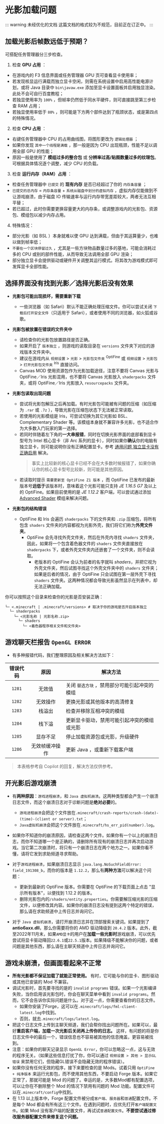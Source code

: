 # 光影加载问题

::: warning 未经优化的文档
这篇文档的格式较为不规范，目前正在订正中。
:::

## 加载光影后帧数远低于预期？

可搭配任务管理器分三步检查。

1. 检查 **GPU 占用** ：
- 在游戏内的 F3 信息界面或任务管理器 GPU 页可查看显卡使用率；
- 若发现核显运行满载而独立显卡空闲，则需在系统设置中启用高性能电源计划，或将 Java 目录中 `bin\javaw.exe` 添加至显卡设置面板并启用独显渲染。此处不会可自行百度教程；
- 若独显使用率为 `100%` ，但帧率仍然低于同水平硬件，则可直接跳至第三步检查 RAM 占用；
- 若独显使用率低于 `80%` ，则可能是下方两个部件达到了瓶颈状态，或是第四点的特殊情况。
   
2. 检查 **CPU 占用** ：
- 右键任务管理器中 CPU 的占用曲线图，将图形更改为 `逻辑处理器` ；
- 如果你发现 `其中一个线程是满载` ，那一般是因为 CPU 出现瓶颈，性能不足以调用全部 GPU 的性能；
- 原因一般是使用了 **模组过多的整合包** 或 **分辨率过高/贴图数量过多的纹理包**。可根据具体情况逐个调整，减少 CPU 的负载。

3. 检查 **运行内存（RAM）占用** ：

- 检查任务管理器中 `已提交` 的 **现有内存** 是否已经超过了你的 `内存条容量` ；
- `已提交的总内存` = `内存条容量` + `系统从磁盘中划分的虚拟内存` ，虚拟内存仅能做到不让游戏崩溃，由于磁盘 IO 传输速率与运行内存带宽差距较大，两者无法互相平替；
- 若已超过，此时你需要更换容量更大的内存条，或调整游戏内的光影包、资源包、模组包以减少内存占用。

4. 特殊情况：

- 部分光影（如 BSL ）本身就难以使 GPU 达到满载，但由于其运算量少，也难以做到帧率低；
- `不要在一个区块停留过久` ，尤其是一些方块物品数量过多的基地，可能会消耗过多的 CPU 或别的部件性能，从而导致无法调用全部 GPU 渲染；
- 部分独立显卡会提供驱动或硬件开关调整其运行模式。将其改为游戏模式即可发挥显卡全部性能。

## 选择界面没有找到光影／选择光影后没有效果

- **光影包可能出现损坏，需要重新下载**
  - 一些浏览器（如 Safari）默认不能正确处理压缩文件。你可以尝试关闭 `下载后打开安全文件`（只适用于 Safari），或者使用不同的浏览器，如火狐或谷歌。

- **光影包被放置在错误的文件夹中**
  - 请检查你的光影包放置路径是否正确。
  - 如果开启了 `版本独立` ，则游戏的读取目录在 `versions` 文件夹下对应的游戏版本文件夹中。
  - 建议在游戏内从 `视频设置` > `光影` > `光影包文件夹` <sup>OptiFine</sup> 或 `视频设置` > `光影包` > `打开光影包文件夹` <sup>Iris</sup> 直接访问。
  - Canvas MOD 使用资源包作为光影加载途径，注意不要将 Canvas 光影与 OptiFine／Iris 光影混用，也不要将 Canvas 光影放入 `shaderpacks` 文件夹，或将 OptiFine／Iris 光影放入 `resourcepacks` 文件夹。

- **光影包读取出现问题**
  - 尝试将光影包解压之后再加载。有时光影包可能被有问题的压缩（如压缩为 `.rar` 或 `.7z` ），导致光影在压缩包状态下无法被正常读取。
  - 若使用的光影模组是 Iris，可尝试切换为其它光影如 BSL、Complementary Shader 等。该模组本身就不兼容许多光影，也不适合作为大多数入门玩家的第一选择。
  - 若同时伴随着左下角的**一大串报错**，同时在切换光影界面的底部看到显卡型号为 Intel 核心显卡（非 Arc 系列的显卡），同时如果你**确认**你的电脑有独立显卡，则可能说明你没有正确配置显卡。参考 [通用问题 独立显卡没有正确启用](../../../../Writerside/topics/Library/TroubleShoot/ts_common#独立显卡没有正确启用) 解决。
    > 事实上比较新的核心显卡已经不会在大多数时候报错了，如果你确认你的核心显卡型号比较新，则可能是其他原因。
  - 若读取时提示 `需要更新至 OptiFine Z1 版本` ，而 OptiFine 已发布的最新版本号**远低于**该版本时，意味着这个光影可能只支持 *JE 1.16.5 G7* 及以上的 OptiFine。如果目前使用的是 *JE 1.12.2* 客户端，可以尝试通过添加 [Advanced Shader](../../terms.md#advanced-shader-forge) 模组来解决问题。

- **光影包的结构错误**
  - OptiFine 和 Iris 会遍历 `shaderpacks` 下的文件夹和 `.zip` 压缩包，将所有包含 `shaders` 文件夹的内容都视为光影外壳，我们将它们称为**外壳文件夹**。
    - OptiFine 会先寻找外壳文件夹，然后在外壳内寻找 `shaders` 文件夹，因此，如果将一个包含着色器文件的 `shaders` 文件夹直接放在 `shaderpacks` 下，或者外壳文件夹内还嵌套了一个文件夹，则不会读取。
      - 老版本的 OptiFine 会认为前者的名字就叫 *shaders*，并把它视为外壳文件夹，然后试图寻找这个外壳文件夹中的 `shaders` 文件夹；如果是后者的情况，由于 OptiFine 只会试图在第一层外壳下寻找 `shaders` 文件夹。这两种情况都会导致光影虽然显示在列表中，却无法正确加载。

你可以按照这个目录来检查你的光影是否安装正确：
```sh:no-line-numbers title="光影安装目录"
└─ <.minecraft | .minecraft/versions> # 取决于你的游戏是否开启版本独立
  └─ shaderpacks
    └─ <光影名称 | 光影名称.zip>
      └─ shaders
        └─ <着色器程序相关文件和文件夹>
```

## 游戏聊天栏报告 `OpenGL ERROR`

- 有多种报错代码，我们整理原因及相关解决方法如下：
 
| 错误代码 | 原因         | 解决方法                                |
| :----: | :----------: | -------------------------------------- |
| `1281` | 无效值        | 关闭 `替选方块` ，禁用部分可能引起冲突的模组  |
| `1282` | 无效操作      | 更换光影或其他版本的高清修复                |
| `1283` | 栈溢出        | 检查并移除互相冲突的模组                   |
| `1284` | 栈下溢        | 更新显卡驱动，禁用可能引起冲突的模组或光影    |
| `1285` | 显存不足      | 停止加载资源包或光影，升级硬件              |
| `1286` | 无效帧缓冲操作 | 更新 Java ，或重新下载客户端               |

> 本表格参考自 Copilot 的回复，解决方法仅供参考。

## 开光影后游戏崩溃

- 有**两种原因**：`游戏进程崩溃`，和 `Java 虚拟机崩溃`。这两种类型都会产生一个崩溃日志文件，而这个崩溃日志对于诊断问题是**绝对必要**的。

  - `游戏进程崩溃`会把这个文件放在`.minecraft/crash-reports/crash-(date)-(time)-(client or server).txt`；
  - `Java虚拟机崩溃`会把这个文件放在`.minecraft/hs_err_pid(number).log`。
- 如果你不知道你的崩溃原因，请检查这两个文件。如果你有一个以上的崩溃日志，而你不知道哪一个是正确的，请删除所有现有的崩溃日志并再次启动游戏。当它第二次崩溃时，将只有一个崩溃日志在两个地方之一。如果你看不懂，请将它发到求助频道寻求帮助。
- 对于`游戏进程崩溃`，如果崩溃日志显示 `java.lang.NoSuchFieldError: field_191308_b`，而你的版本是 `1.12.2`，那么有**两种方法**可以解决这个问题：
  - 更新到最新的 OptiFine 版本。你需要在 OptiFine 的下载页面上点击 "显示所有版本"，以便找到 1.12.2 的版本。
  - 删除光影包内的`/shaders/entity.properties`。你需要解压缩光影的压缩文件，以便修改其内容。如果你的崩溃日志没有提到这两个特定的错误，那么请在求助频道中上传日志并询问它。
- 对于 `Java 虚拟机崩溃`，请打开崩溃日志并在顶部搜索关键词。如果提到了**antio6axx.dll**，那么你需要将你的 AMD 驱动降级到 `20.4.2` 版本。此外，截至2022年11月末，如果`AMD显卡`的用户在**加载一些光影时**游戏崩溃，可以优先尝试将显卡驱动降回`22.6.1`或`22.5.1`版本。如果降级不能解决你的问题，或者问题是其他东西，那么请在主聊天频道中上传日志并询问它。

## 游戏未崩溃，但画面看起来不正常

- **所有光影都不保证加载了就能正常使用。** 有时，它可能与你的显卡、图形驱动或其他已安装的 Mod 不兼容。
- 调试光影时，首先要寻找的是的 `invalid programs` 错误。如果一个光影编译失败，当你启用该光影包时，你会在聊天菜单中看到 `invalid programs`。然而，它不会告诉你实际问题是什么。对于这一点，你需要查看你的日志文件。
  - 如果你安装了Forge，这可以在`.minecraft/logs/fml-client-latest.log`中找到。
  - 否则，就去`.minecraft/logs/latest.log`。
- 把这个日志文件上传到主聊天频道，我们会帮你找出问题所在。如果可以，最好**重启客户端，加载一次光影后关闭再上传你的日志。** 这样，有问题的将是你日志文件中的最后一个，错误信息也不容易被其他的信息掩盖，更容易被找到。
- 注意：如果你的聊天记录显示 `OpenGL Error`，你可以忽略这一点，这与无效的程序无关。（如果这些信息打扰了你，你可以通过 `视频设置 > 其他 > 显示GL错误` 来禁用它们，但隐藏GL错误不会隐藏无效的程序错误）。
- 如果你没有任何无效的程序，接下来要检查的是 Mods。试着只用 `OptiFine + 纯净版本` 来运行光影包，而不使用其他东西，不要启动 Forge 版本。如果它正常了，那就可能是 Mod 的问题了。幸运的是，大多数Mod都有配置选项，可以让你在不删除整个 Mod 的情况下禁用有问题的 Mod 功能。配置文件可以在`.minecraft/config`中找到。
- 在 1.13 以上版本中，Forge 配置文件被分成`客户端`、`服务器`和`普通`配置文件。不是每个 Mod 都会有所有这三个文件。在遇到问题时，应优先打开`客户端配置文件`。如果 Mod 没有客户端的配置文件，再试试`普通配置文件`。**不要尝试通过修改服务器配置文件来修复这个问题。**

